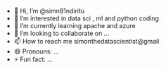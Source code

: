 - 👋 Hi, I’m @simn81ndiritu
- 👀 I’m interested in data sci , ml and python coding 
- 🌱 I’m currently learning apache and azure 
- 💞️ I’m looking to collaborate on ...
- 📫 How to reach me simonthedatascientist@gmail
- 😄 Pronouns: ...
- ⚡ Fun fact: ...

<!---
simn81ndiritu/simn81ndiritu is a ✨ special ✨ repository because its `README.md` (this file) appears on your GitHub profile.
You can click the Preview link to take a look at your changes.
--->
